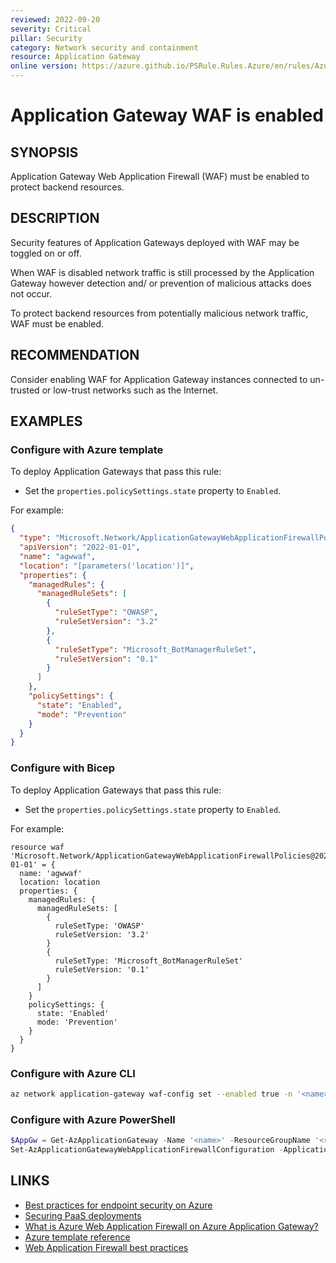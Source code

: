 ```yaml
---
reviewed: 2022-09-20
severity: Critical
pillar: Security
category: Network security and containment
resource: Application Gateway
online version: https://azure.github.io/PSRule.Rules.Azure/en/rules/Azure.AppGwWAF.Enabled/
---
```


# Application Gateway WAF is enabled

## SYNOPSIS

Application Gateway Web Application Firewall (WAF) must be enabled to protect backend resources.

## DESCRIPTION

Security features of Application Gateways deployed with WAF may be toggled on or off.

When WAF is disabled network traffic is still processed by the Application Gateway however detection
and/ or prevention of malicious attacks does not occur.

To protect backend resources from potentially malicious network traffic, WAF must be enabled.

## RECOMMENDATION

Consider enabling WAF for Application Gateway instances connected to un-trusted or low-trust networks such as the Internet.

## EXAMPLES

### Configure with Azure template

To deploy Application Gateways that pass this rule:

- Set the `properties.policySettings.state` property to `Enabled`.

For example:

```json
{
  "type": "Microsoft.Network/ApplicationGatewayWebApplicationFirewallPolicies",
  "apiVersion": "2022-01-01",
  "name": "agwwaf",
  "location": "[parameters('location')]",
  "properties": {
    "managedRules": {
      "managedRuleSets": [
        {
          "ruleSetType": "OWASP",
          "ruleSetVersion": "3.2"
        },
        {
          "ruleSetType": "Microsoft_BotManagerRuleSet",
          "ruleSetVersion": "0.1"
        }
      ]
    },
    "policySettings": {
      "state": "Enabled",
      "mode": "Prevention"
    }
  }
}
```

### Configure with Bicep

To deploy Application Gateways that pass this rule:

- Set the `properties.policySettings.state` property to `Enabled`.

For example:

```bicep
resource waf 'Microsoft.Network/ApplicationGatewayWebApplicationFirewallPolicies@2022-01-01' = {
  name: 'agwwaf'
  location: location
  properties: {
    managedRules: {
      managedRuleSets: [
        {
          ruleSetType: 'OWASP'
          ruleSetVersion: '3.2'
        }
        {
          ruleSetType: 'Microsoft_BotManagerRuleSet'
          ruleSetVersion: '0.1'
        }
      ]
    }
    policySettings: {
      state: 'Enabled'
      mode: 'Prevention'
    }
  }
}
```

### Configure with Azure CLI

```bash
az network application-gateway waf-config set --enabled true -n '<name>' -g '<resource_group>'
```

### Configure with Azure PowerShell

```powershell
$AppGw = Get-AzApplicationGateway -Name '<name>' -ResourceGroupName '<resource_group>'
Set-AzApplicationGatewayWebApplicationFirewallConfiguration -ApplicationGateway $AppGw -Enabled $True -FirewallMode 'Prevention'
```

## LINKS

- [Best practices for endpoint security on Azure](https://learn.microsoft.com/azure/architecture/framework/security/design-network-endpoints)
- [Securing PaaS deployments](https://docs.microsoft.com/azure/security/fundamentals/paas-deployments#install-a-web-application-firewall)
- [What is Azure Web Application Firewall on Azure Application Gateway?](https://docs.microsoft.com/azure/web-application-firewall/ag/ag-overview)
- [Azure template reference](https://docs.microsoft.com/azure/templates/microsoft.network/applicationgateways)
- [Web Application Firewall best practices](https://learn.microsoft.com/azure/web-application-firewall/ag/best-practices)
